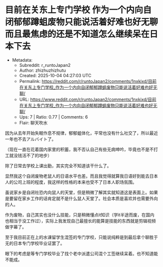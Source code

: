 # 目前在关东上专门学校 作为一个内向自闭郁郁蹲蛆废物只能说活着好难也好无聊 而且最焦虑的还是不知道怎么继续呆在日本下去

- Metadata:
  - Subreddit: r_runtoJapan2
  - Author: zhizhuzhizhutu
  - Created: 2025-10-04 04:27:03 UTC
  - Permalink: https://reddit.com/r/runtoJapan2/comments/1nxkixd/目前在关东上专门学校_作为一个内向自闭郁郁蹲蛆废物只能说活着好难也好无聊/
  - URL: https://www.reddit.com/r/runtoJapan2/comments/1nxkixd/目前在关东上专门学校_作为一个内向自闭郁郁蹲蛆废物只能说活着好难也好无聊/
  - Ups: 7 | Ratio: 0.77 | Comments: 6
  - Flair: 聊天吹水


因为从去年开始失眠作息不规律，郁郁蛆体化，平常也没有什么社交了，所以最近一年也不去アルバイト了。

（现在一直在花着国内家里的积蓄，我不否认自己有些无病呻吟，毕竟也不是不打工就没钱活不了的地步）

除了日常去学校上课出勤，其实完全不知道该干什么了。

显然我这个自闭废物老鼠人的日语水平也差。而且我觉得就算我日语好到能去日本人的公司上班的程度，我这样的性格的本来也受不了日本人职场氛围。

虽说家乡是自闭社恐内向鼠人的天堂，但是稍微了解其实就知道这是表面上。如果是要留在家乡工作的话肯定就不是什么鼠人天堂了。社会本质是喜欢并也需要外向的人。

作为废物，自己其实也没什么技能，只是稍微懂点it知识（学it半途而废，在国内也相当于没工作过），实际上我发现自己最擅长的能算是技能的东西就是剪辑视频做字幕了。

至于我目前正在上的水课留学生混签的专门学校，只能说纯粹是到最后拿个聊胜于无的日本专门学校毕业证罢了。

眼下的考虑是等专门学校毕业了找个老中派遣公司混个工签继续呆着。也不知道能不能成。

